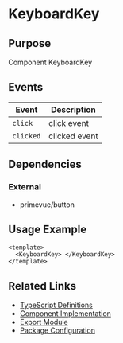 # KeyboardKey

## Purpose

Component KeyboardKey

## Events

| Event     | Description   |
| --------- | ------------- |
| `click`   | click event   |
| `clicked` | clicked event |

## Dependencies

### External

- primevue/button

## Usage Example

```vue
<template>
  <KeyboardKey> </KeyboardKey>
</template>
```

## Related Links

- [TypeScript Definitions](./KeyboardKey.d.ts)
- [Component Implementation](./KeyboardKey.vue)
- [Export Module](./keyboardkey.js)
- [Package Configuration](./package.json)
